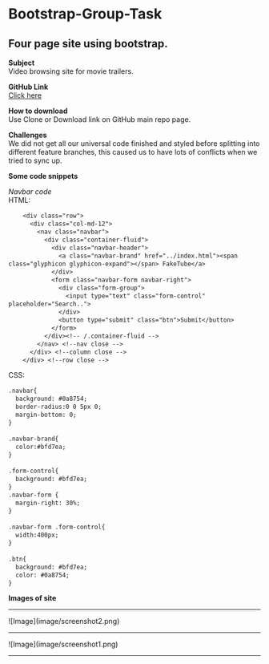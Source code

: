 # Bootstrap-Group-Task

## Four page site using bootstrap.

**Subject**  
Video browsing site for movie trailers.



**GitHub Link**  
[Click here](https://github.com/WCWoolley/Bootstrap-Group-Task)

**How to download**  
Use Clone or Download link on GitHub main repo page.

**Challenges**  
We did not get all our universal code finished and styled before splitting into different feature branches, this caused us to have lots of conflicts when we tried to sync up.

**Some code snippets**  	

_Navbar code_  
HTML:

```
    <div class="row">
      <div class="col-md-12">
        <nav class="navbar">
          <div class="container-fluid">
            <div class="navbar-header">
              <a class="navbar-brand" href="../index.html"><span class="glyphicon glyphicon-expand"></span> FakeTube</a>
            </div>
            <form class="navbar-form navbar-right">
              <div class="form-group">
                <input type="text" class="form-control" placeholder="Search..">
              </div>
              <button type="submit" class="btn">Submit</button>
            </form>
          </div><!-- /.container-fluid -->
        </nav> <!--nav close -->
      </div> <!--column close -->
    </div> <!--row close -->
```

CSS:

```
.navbar{
  background: #0a8754;
  border-radius:0 0 5px 0;
  margin-bottom: 0;
}

.navbar-brand{
  color:#bfd7ea;
}

.form-control{
  background: #bfd7ea;
}
.navbar-form {
  margin-right: 30%;
}

.navbar-form .form-control{
  width:400px;
}

.btn{
  background: #bfd7ea;
  color: #0a8754;
}
```

**Images of site**  
<hr>
![Image](image/screenshot2.png)
<hr>
![Image](image/screenshot1.png)
<hr>

